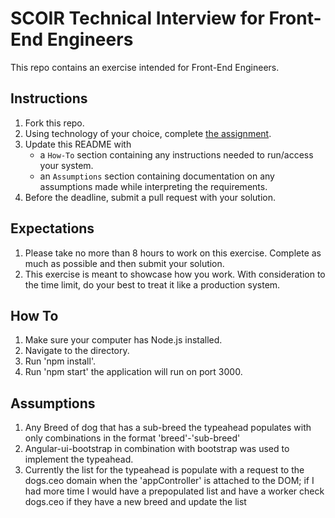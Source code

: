 # SCOIR Technical Interview for Front-End Engineers
This repo contains an exercise intended for Front-End Engineers.

## Instructions
1. Fork this repo.
1. Using technology of your choice, complete [the assignment](./Assignment.md).
1. Update this README with
    * a `How-To` section containing any instructions needed to run/access your system.
    * an `Assumptions` section containing documentation on any assumptions made while interpreting the requirements.
1. Before the deadline, submit a pull request with your solution.

## Expectations
1. Please take no more than 8 hours to work on this exercise. Complete as much as possible and then submit your solution.
1. This exercise is meant to showcase how you work. With consideration to the time limit, do your best to treat it like a production system.


## How To
1. Make sure your computer has Node.js installed.
2. Navigate to the directory.
3. Run 'npm install'.
4. Run 'npm start' the application will run on port 3000.

## Assumptions
1. Any Breed of dog that has a sub-breed the typeahead populates with only combinations in the format 'breed'-'sub-breed'
2. Angular-ui-bootstrap in combination with bootstrap was used to implement the typeahead. 
3. Currently the list for the typeahead is populate with a request to the dogs.ceo domain when the 'appController' is attached to the DOM; 
	if I had more time I would have a prepopulated list and have a worker check dogs.ceo if they have a new breed and update the list
